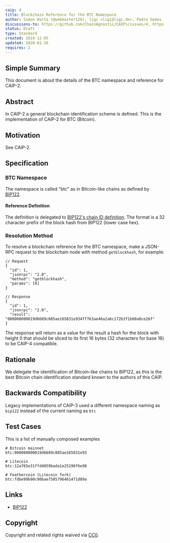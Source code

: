 ```yaml
---
caip: 4
title: Blockchain Reference for the BTC Namespace
author: Simon Warta (@webmaster128), ligi <ligi@ligi.de>, Pedro Gomes (@pedrouid)
discussions-to: https://github.com/ChainAgnostic/CAIPs/issues/4, https://github.com/ChainAgnostic/CAIPs/pull/1
status: Draft
type: Standard
created: 2019-12-05
updated: 2020-01-16
requires: 2
---
```


## Simple Summary

This document is about the details of the BTC namespace and reference for CAIP-2.

## Abstract

In CAIP-2 a general blockchain identification scheme is defined. This is the implementation of CAIP-2 for BTC (Bitcoin).

## Motivation

See CAIP-2.

## Specification

### BTC Namespace

The namespace is called "btc" as in Bitcoin-like chains as defined by [BIP122](https://github.com/bitcoin/bips/blob/master/bip-0122.mediawiki).

#### Reference Definition

The definition is delegated to [BIP122's chain ID definition](https://github.com/bitcoin/bips/blob/master/bip-0122.mediawiki#definition-of-chain-id).
The format is a 32 character prefix of the block hash from BIP122 (lower case hex).

### Resolution Method

To resolve a blockchain reference for the BTC namespace, make a JSON-RPC request to the blockchain node with method `getblockhash`, for example:

```jsonc
// Request
{
  "id": 1,
  "jsonrpc": "2.0",
  "method": "getblockhash",
  "params": [0]
}

// Response
{
  "id": 1,
  "jsonrpc": "2.0",
  "result": "000000000019d6689c085ae165831e934ff763ae46a2a6c172b3f1b60a8ce26f"
}
```

The response will return as a value for the result a hash for the block with height 0 that should be sliced to its first 16 bytes (32 characters for base 16) to be CAIP-4 compatible.

## Rationale

We delegate the identification of Bitcoin-like chains to BIP122, as this is the best Bitcoin chain identification standard known to the authors of this CAIP.

## Backwards Compatibility

Legacy implementations of CAIP-3 used a different namespace naming as `bip122` instead of the current naming as `btc`

## Test Cases

This is a list of manually composed examples

```
# Bitcoin mainnet
btc:000000000019d6689c085ae165831e93

# Litecoin
btc:12a765e31ffd4059bada1e25190f6e98

# Feathercoin (Litecoin fork)
btc:fdbe99b90c90bae7505796461471d89a
```

## Links

- [BIP122](https://github.com/bitcoin/bips/blob/master/bip-0122.mediawiki)

## Copyright

Copyright and related rights waived via [CC0](https://creativecommons.org/publicdomain/zero/1.0/).
